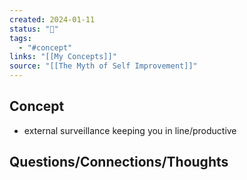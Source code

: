 ```yaml
---
created: 2024-01-11
status: "🔴"
tags:
  - "#concept"
links: "[[My Concepts]]"
source: "[[The Myth of Self Improvement]]"
---
```

## Concept
- external surveillance keeping you in line/productive
## Questions/Connections/Thoughts